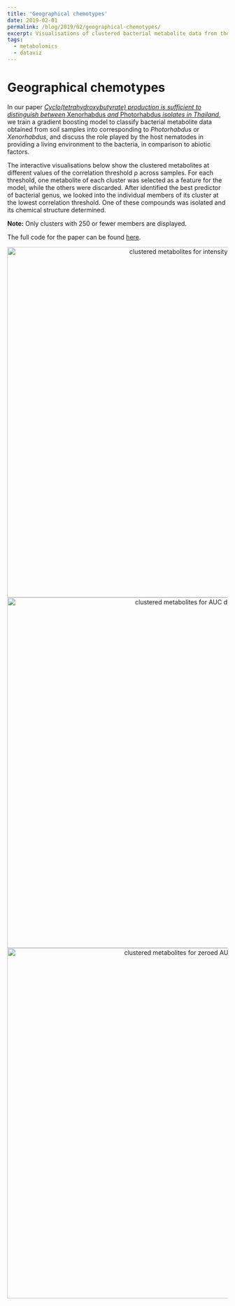 ```yaml
---
title: 'Geographical chemotypes'
date: 2019-02-01
permalink: /blog/2019/02/geographical-chemotypes/
excerpt: Visualisations of clustered bacterial metabolite data from the paper [*Cyclo(tetrahydroxybutyrate) production is sufficient to distinguish between* Xenorhabdus *and* Photorhabdus *isolates in Thailand*](https://onlinelibrary.wiley.com/doi/full/10.1111/1462-2920.14685).
tags:
  - metabolomics
  - dataviz
---
```


# Geographical chemotypes

In our paper [*Cyclo(tetrahydroxybutyrate) production is sufficient to distinguish between* Xenorhabdus *and* Photorhabdus *isolates in Thailand*](https://onlinelibrary.wiley.com/doi/full/10.1111/1462-2920.14685), we train a gradient boosting model to classify bacterial metabolite data obtained from soil samples into corresponding to *Photorhabdus* or *Xenorhabdus*, and discuss the role played by the host nematodes in providing a living environment to the bacteria, in comparison to abiotic factors.

The interactive visualisations below show the clustered metabolites at different values of the correlation threshold &rho; across samples. For each threshold, one metabolite of each cluster was selected as a feature for the model, while the others were discarded. After identified the best predictor of bacterial genus, we looked into the individual members of its cluster at the lowest correlation threshold. One of these compounds was isolated and its chemical structure determined.

**Note:** Only clusters with 250 or fewer members are displayed.

The full code for the paper can be found [here](https://github.com/cparrarojas/geographical-chemotypes/).

<div>
    <a href="https://plot.ly/~cparrarojas/43/?share_key=CpMIBNzja1Y31bh9roOZst" target="_blank" title="plot from API (6)" style="display: block; text-align: center;"><img src="https://plot.ly/~cparrarojas/43.png?share_key=CpMIBNzja1Y31bh9roOZst" alt="clustered metabolites for intensity data" style="max-width: 100%;width: 800px;"  width="800" onerror="this.onerror=null;this.src='https://plot.ly/404.png';" /></a>
    <script data-plotly="cparrarojas:43" sharekey-plotly="CpMIBNzja1Y31bh9roOZst" src="https://plot.ly/embed.js" async></script>
</div>

<div>
    <a href="https://plot.ly/~cparrarojas/39/?share_key=VCqtbl7PSO7NwJwiSpN9W0" target="_blank" title="plot from API (4)" style="display: block; text-align: center;"><img src="https://plot.ly/~cparrarojas/39.png?share_key=VCqtbl7PSO7NwJwiSpN9W0" alt="clustered metabolites for AUC data" style="max-width: 100%;width: 800px;"  width="800" onerror="this.onerror=null;this.src='https://plot.ly/404.png';" /></a>
    <script data-plotly="cparrarojas:39" sharekey-plotly="VCqtbl7PSO7NwJwiSpN9W0" src="https://plot.ly/embed.js" async></script>
</div>

<div>
    <a href="https://plot.ly/~cparrarojas/41/?share_key=XMXq2XC1qKYfCae2nDbFNS" target="_blank" title="plot from API (5)" style="display: block; text-align: center;"><img src="https://plot.ly/~cparrarojas/41.png?share_key=XMXq2XC1qKYfCae2nDbFNS" alt="clustered metabolites for zeroed AUC data" style="max-width: 100%;width: 800px;"  width="800" onerror="this.onerror=null;this.src='https://plot.ly/404.png';" /></a>
    <script data-plotly="cparrarojas:41" sharekey-plotly="XMXq2XC1qKYfCae2nDbFNS" src="https://plot.ly/embed.js" async></script>
</div>
